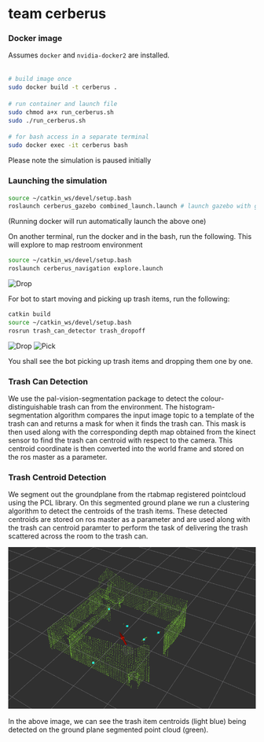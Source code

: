 # team cerberus
### Docker image

Assumes `docker` and `nvidia-docker2` are installed.

```bash

# build image once
sudo docker build -t cerberus .

# run container and launch file
sudo chmod a+x run_cerberus.sh
sudo ./run_cerberus.sh

# for bash access in a separate terminal
sudo docker exec -it cerberus bash
```

Please note the simulation is paused initially


### Launching the simulation 
```bash
source ~/catkin_ws/devel/setup.bash
roslaunch cerberus_gazebo combined_launch.launch # launch gazebo with gripper
```
(Running docker will run automatically launch the above one)

On another terminal, run the docker and in the bash, run the following. This will explore to map restroom environment
```bash
source ~/catkin_ws/devel/setup.bash
roslaunch cerberus_navigation explore.launch
```
![Drop](pics/cloud_point.png)

For bot to start moving and picking up trash items, run the following:

```bash
catkin build
source ~/catkin_ws/devel/setup.bash
rosrun trash_can_detector trash_dropoff
```
![Drop](pics/dropping_trash.gif)
![Pick](pics/picking_trash.gif)

You shall see the bot picking up trash items and dropping them one by one.

### Trash Can Detection
We use the pal-vision-segmentation package to detect the colour-distinguishable trash can from the environment. The histogram-segmentation algorithm compares the input image topic to a template of the trash can and returns a mask for when it finds the trash can. This mask is then used along with the corresponding depth map obtained from the kinect sensor to find the trash can centroid with respect to the camera. This centroid coordinate is then converted into the world frame and stored on the ros master as a parameter. 

### Trash Centroid Detection
We segment out the groundplane from the rtabmap registered pointcloud using the PCL library. On this segmented ground plane we run a clustering algorithm to detect the centroids of the trash items. These detected centroids are stored on ros master as a parameter and are used along with the trash can centroid paramter to perform the task of delivering the trash scattered across the room to the trash can.

![Centroid Detection](image_checkpoints/centroid_detection.png)

In the above image, we can see the trash item centroids (light blue) being detected on the ground plane segmented point cloud (green).
